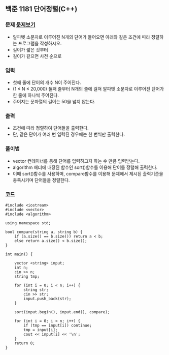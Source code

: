 ## 백준 1181 단어정렬(C++)

### 문제 [문제보기](https://www.acmicpc.net/problem/1181)
 - 알파벳 소문자로 이루어진 N개의 단어가 들어오면 아래와 같은 조건에 따라 정렬하는 프로그램을 작성하시오.
 - 길이가 짧은 것부터
 - 길이가 같으면 사전 순으로

### 입력
 - 첫째 줄에 단어의 개수 N이 주어진다. 
 - (1 ≤ N ≤ 20,000) 둘째 줄부터 N개의 줄에 걸쳐 알파벳 소문자로 이루어진 단어가 한 줄에 하나씩 주어진다. 
 - 주어지는 문자열의 길이는 50을 넘지 않는다.

### 출력
 - 조건에 따라 정렬하여 단어들을 출력한다. 
 - 단, 같은 단어가 여러 번 입력된 경우에는 한 번씩만 출력한다.

### 풀이법
 - vector 컨테이너를 통해 단어를 입력하고자 하는 수 만큼 입력받는다.
 - algorithm 헤더에 내장된 함수인 sort()함수를 이용해 단어를 정렬해 출력한다.
 - 이때 sort()함수를 사용하며, compare함수를 이용해 문제에서 제시된 출력기준을 충족시키며 단어들을 정렬한다.


### 코드
```
#include <iostream>
#include <vector>
#include <algorithm>

using namespace std;

bool compare(string a, string b) {
    if (a.size() == b.size()) return a < b;
    else return a.size() < b.size();
}

int main() {

    vector <string> input;
    int n;
    cin >> n;
    string tmp;

    for (int i = 0; i < n; i++) {
        string str;
        cin >> str;
        input.push_back(str);
    }

    sort(input.begin(), input.end(), compare);

    for (int i = 0; i < n; i++) {
        if (tmp == input[i]) continue;
        tmp = input[i];
        cout << input[i] << '\n';
    }
    return 0;
}
```
